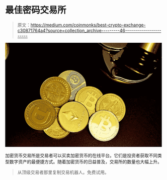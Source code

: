 # 最佳密码交易所

> 原文：<https://medium.com/coinmonks/best-crypto-exchange-c30871764a4?source=collection_archive---------46----------------------->

![](img/0f5f6747ceaf4d71484a6e9b281baf15.png)

加密货币交易所是交易者可以买卖加密货币的在线平台。它们是投资者获取不同类型数字资产的最便捷方式。随着加密货币的日益普及，交易所的数量也大幅上升。

> 从顶级交易者那里复制交易机器人。免费试用。